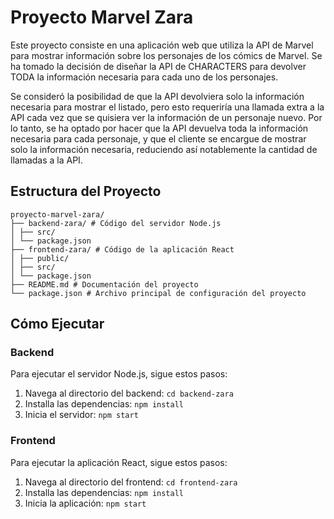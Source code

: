 # Proyecto Marvel Zara

Este proyecto consiste en una aplicación web que utiliza la API de Marvel para mostrar información sobre los personajes de los cómics de Marvel. Se ha tomado la decisión de diseñar la API de CHARACTERS para devolver TODA la información necesaria para cada uno de los personajes. 

Se consideró la posibilidad de que la API devolviera solo la información necesaria para mostrar el listado, pero esto requeriría una llamada extra a la API cada vez que se quisiera ver la información de un personaje nuevo. Por lo tanto, se ha optado por hacer que la API devuelva toda la información necesaria para cada personaje, y que el cliente se encargue de mostrar solo la información necesaria, reduciendo así notablemente la cantidad de llamadas a la API.

## Estructura del Proyecto

```
proyecto-marvel-zara/
├── backend-zara/ # Código del servidor Node.js
│ ├── src/
│ └── package.json
├── frontend-zara/ # Código de la aplicación React
│ ├── public/
│ ├── src/
│ └── package.json
├── README.md # Documentación del proyecto
└── package.json # Archivo principal de configuración del proyecto
```

## Cómo Ejecutar

### Backend
Para ejecutar el servidor Node.js, sigue estos pasos:
1. Navega al directorio del backend: `cd backend-zara`
2. Installa las dependencias: `npm install`
3. Inicia el servidor: `npm start`

### Frontend
Para ejecutar la aplicación React, sigue estos pasos:
1. Navega al directorio del frontend: `cd frontend-zara`
2. Installa las dependencias: `npm install`
3. Inicia la aplicación: `npm start`
